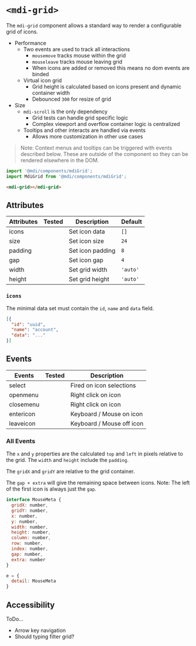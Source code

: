 # `<mdi-grid>`

The `mdi-grid` component allows a standard way to render a configurable grid of icons.

- Performance
  - Two events are used to track all interactions
    - `mousemove` tracks mouse within the grid
    - `mouseleave` tracks mouse leaving grid
    - When icons are added or removed this means no dom events are binded
  - Virtual icon grid
    - Grid height is calculated based on icons present and dynamic container width
    - Debounced `300` for resize of grid
- Size
  - `mdi-scroll` is the only dependency
    - Grid tests can handle grid specific logic
    - Complex viewport and overflow container logic is centralized
  - Tooltips and other interacts are handled via events
    - Allows more customization in other use cases

> Note: Context menus and tooltips can be triggered with events described below. These are outside of the component so they can be rendered elsewhere in the DOM.

```typescript
import '@mdi/components/mdiGrid';
import MdiGrid from '@mdi/components/mdiGrid';
```

```html
<mdi-grid></mdi-grid>
```

## Attributes

| Attributes | Tested   | Description | Default |
| ---------- | -------- | ----------- | ------ |
| icons      |          | Set icon data | `[]` |
| size       |          | Set icon size | `24` |
| padding    |          | Set icon padding | `8` |
| gap        |          | Set icon gap | `4` |
| width      |          | Set grid width | `'auto'` |
| height     |          | Set grid height | `'auto'` |

### `icons`

The minimal data set must contain the `id`, `name` and `data` field.

```json
[{
  "id": "uuid",
  "name": "account",
  "data": "..."
}]
```

## Events

| Events     | Tested   | Description |
| ---------- | -------- | ----------- |
| select     |          | Fired on icon selections |
| openmenu   |          | Right click on icon |
| closemenu  |          | Right click on icon |
| entericon  |          | Keyboard / Mouse on icon |
| leaveicon  |          | Keyboard / Mouse off icon |

### All Events

The `x` and `y` properties are the calculated `top` and `left` in pixels relative to the grid. The `width` and `height` include the `padding`.

The `gridX` and `gridY` are relative to the grid container.

The `gap + extra` will give the remaining space between icons. Note: The left of the first icon is always just the `gap`.

```javascript
interface MouseMeta {
  gridX: number,
  gridY: number,
  x: number,
  y: number,
  width: number,
  height: number,
  column: number,
  row: number,
  index: number,
  gap: number,
  extra: number
}

e = {
  detail: MouseMeta
}
```

## Accessibility

ToDo...

- Arrow key navigation
- Should typing filter grid?
